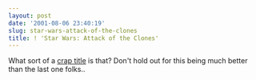 ```yaml
---
layout: post
date: '2001-08-06 23:40:19'
slug: star-wars-attack-of-the-clones
title: ! 'Star Wars: Attack of the Clones'
---
```


What sort of a [crap title](http://www.starwars.com/episode-ii/news/2001/08/news20010806.html) is that?
Don't hold out for this being much better than the last one folks..